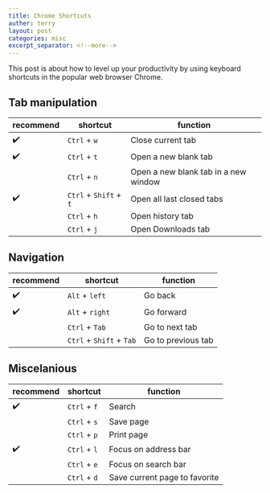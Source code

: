 ```yaml
---
title: Chrome Shortcuts
auther: terry
layout: post
categories: misc
excerpt_separator: <!--more-->
---
```


This post is about how to level up your productivity by using keyboard shortcuts in the popular web browser Chrome.
<!--more-->

## Tab manipulation

| recommend | shortcut | function |
|-----------|----------|----------|
|:heavy_check_mark:| `Ctrl` + `w` | Close current tab  |
|:heavy_check_mark:| `Ctrl` + `t` | Open a new blank tab  |
|| `Ctrl` + `n` | Open a new blank tab in a new window  |
|:heavy_check_mark:| `Ctrl` + `Shift` + `t` | Open all last closed tabs  |
|| `Ctrl` + `h` | Open history tab  |
|| `Ctrl` + `j` | Open Downloads tab  |

## Navigation

| recommend | shortcut | function |
|-----------|------|----------|
|:heavy_check_mark:| `Alt` + `left` | Go back  |
|:heavy_check_mark:| `Alt` + `right` | Go forward  |
|| `Ctrl` + `Tab` | Go to next tab |
|| `Ctrl` + `Shift` + `Tab` | Go to previous tab  |

## Miscelanious

| recommend | shortcut | function |
|-----------|------|----------|
|:heavy_check_mark:| `Ctrl` + `f` | Search  |
|| `Ctrl` + `s` | Save page  |
|| `Ctrl` + `p` | Print page  |
|:heavy_check_mark:| `Ctrl` + `l` | Focus on address bar  |
|| `Ctrl` + `e` | Focus on search bar  |
|| `Ctrl` + `d` | Save current page to favorite  |
